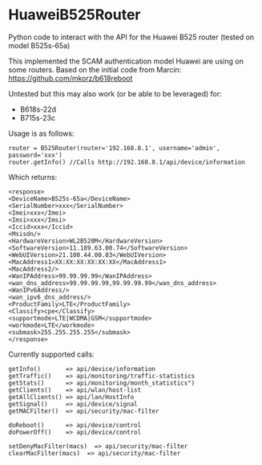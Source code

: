 # HuaweiB525Router
Python code to interact with the API for the Huawei B525 router (tested on model B525s-65a)

This implemented the SCAM authentication model Huawei are using on some routers.
Based on the initial code from Marcin: https://github.com/mkorz/b618reboot

Untested but this may also work (or be able to be leveraged) for:
- B618s-22d
- B715s-23c

Usage is as follows:
```
router = B525Router(router='192.168.8.1', username='admin', password='xxx')
router.getInfo() //Calls http://192.168.8.1/api/device/information
```

Which returns:
```
<response>
<DeviceName>B525s-65a</DeviceName>
<SerialNumber>xxx</SerialNumber>
<Imei>xxx</Imei>
<Imsi>xxx</Imsi>
<Iccid>xxx</Iccid>
<Msisdn/>
<HardwareVersion>WL2B520M</HardwareVersion>
<SoftwareVersion>11.189.63.00.74</SoftwareVersion>
<WebUIVersion>21.100.44.00.03</WebUIVersion>
<MacAddress1>XX:XX:XX:XX:XX:XX</MacAddress1>
<MacAddress2/>
<WanIPAddress>99.99.99.99</WanIPAddress>
<wan_dns_address>99.99.99.99,99.99.99.99</wan_dns_address>
<WanIPv6Address/>
<wan_ipv6_dns_address/>
<ProductFamily>LTE</ProductFamily>
<Classify>cpe</Classify>
<supportmode>LTE|WCDMA|GSM</supportmode>
<workmode>LTE</workmode>
<submask>255.255.255.255</submask>
</response>
```

Currently supported calls:
```
getInfo()       => api/device/information
getTraffic()    => api/monitoring/traffic-statistics
getStats()      => api/monitoring/month_statistics")
getClients()    => api/wlan/host-list
getAllClients() => api/lan/HostInfo
getSignal()     => api/device/signal
getMACFilter()  => api/security/mac-filter

doReboot()      => api/device/control
doPowerOff()    => api/device/control

setDenyMacFilter(macs)  => api/security/mac-filter
clearMacFilter(macs)  => api/security/mac-filter
```


    

